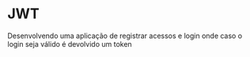 # JWT

Desenvolvendo uma aplicação de registrar acessos e login onde caso o login seja válido é devolvido um token
